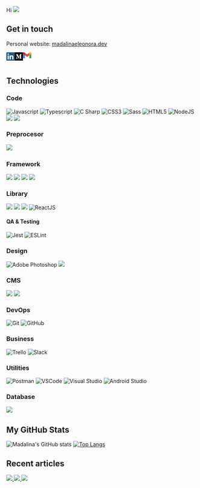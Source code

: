 Hi <img src="https://media.giphy.com/media/hvRJCLFzcasrR4ia7z/giphy.gif" width="25px">

## Get in touch

Personal website: <a href = "https://madalinaeleonora.dev/">madalinaeleonora.dev</a>

[<img align="left" alt="madalinaeleonorag | LinkedIn" width="22px" src="./linkedin.png" />][linkedin]
[<img align="left" alt="madalinaeleonorag | Medium" width="22px" src="./medium.png" />][medium]
[<img align="left" alt="madalinaeleonora.gheorghe | Gmail" width="22px" src="./gmail.png" />][gmail]

[linkedin]: https://www.linkedin.com/in/madalinaeleonorag/
[gmail]: mailto:madalinaeleonora.gheorghe@gmail.com
[medium]: https://madalinaeleonorag.medium.com/

<br>
<br>

## Technologies

### Code

![Javascript](https://img.shields.io/badge/-JavaScript-EDD222?style=flat&logo=javascript&logoColor=white)
![Typescript](https://img.shields.io/badge/-TypeScript-3178C6?style=flat&logo=typescript&logoColor=white)
![C Sharp](https://img.shields.io/badge/-C%20Sharp-239120?style=flat&logo=c-sharp&logoColor=white)
![CSS3](https://img.shields.io/badge/-CSS3-1572B6?style=flat&logo=css3)
![Sass](https://img.shields.io/badge/-Sass-CC6699?style=flat&logo=sass&logoColor=white)
![HTML5](https://img.shields.io/badge/-HTML5-E34F26?style=flat&logo=html5&logoColor=white)
![NodeJS](http://img.shields.io/badge/-NodeJS-6EBF20?style=flat&logo=node.js&logoColor=white)
![](https://img.shields.io/badge/Code-C++-informational?style=flat&logo=<LOGO_NAME>&logoColor=white&color=00589c)
![](https://img.shields.io/badge/Code-PHP-informational?style=flat&logo=<LOGO_NAME>&logoColor=white&color=787cb4)

### Preprocesor

![](https://img.shields.io/badge/Preprocesor-SCSS-informational?style=flat&logo=<LOGO_NAME>&logoColor=white&color=C96195)

### Framework

![](https://img.shields.io/badge/Framework-Bootstrap-informational?style=flat&logo=<LOGO_NAME>&logoColor=white&color=7952B3)
![](https://img.shields.io/badge/Framework-VueJs-informational?style=flat&logo=<LOGO_NAME>&logoColor=white&color=3FB27F)
![](https://img.shields.io/badge/Framework-Angular-informational?style=flat&logo=<LOGO_NAME>&logoColor=white&color=BD002E)
![](https://img.shields.io/badge/Framework-Ionic-informational?style=flat&logo=<LOGO_NAME>&logoColor=white&color=367CF7)

### Library

![](https://img.shields.io/badge/Library-VUEX-informational?style=flat&logo=<LOGO_NAME>&logoColor=white&color=33475B)
![](https://img.shields.io/badge/Library-JQuery-informational?style=flat&logo=<LOGO_NAME>&logoColor=white&color=0864A7)
![](https://img.shields.io/badge/API-Postman-informational?style=flat&logo=<LOGO_NAME>&logoColor=white&color=ff6c37)
![ReactJS](https://img.shields.io/badge/-ReactJS-51CBF2?style=flat&logo=react&logoColor=white)

#### QA & Testing

![Jest](https://img.shields.io/badge/-Jest-C21325?style=flat&logo=jest&logoColor=white)
![ESLint](https://img.shields.io/badge/-ESLint-4B32C3?style=flat&logo=eslint&logoColor=white)

### Design

![Adobe Photoshop](https://img.shields.io/badge/-Photoshop-31A8FF?style=flat&logo=adobe-photoshop&logoColor=white)
![](https://img.shields.io/badge/Design-Lightroom-informational?style=flat&logo=<LOGO_NAME>&logoColor=white&color=0A232F)

### CMS

![](https://img.shields.io/badge/CMS-WordPress-informational?style=flat&logo=<LOGO_NAME>&logoColor=white&color=207196)
![](https://img.shields.io/badge/CMS-Mambu-informational?style=flat&logo=<LOGO_NAME>&logoColor=white&color=248c58)

### DevOps

![Git](https://img.shields.io/badge/-Git-F05032?style=flat&logo=git&logoColor=white)
![GitHub](https://img.shields.io/badge/-Github-181717?style=flat&logo=github&logoColor=white)

### Business

![Trello](https://img.shields.io/badge/-Trello-0079BF?style=flat&logo=trello&logoColor=white)
![Slack](https://img.shields.io/badge/-Slack-4A154B?style=flat&logo=slack&logoColor=white)

### Utilities

![Postman](https://img.shields.io/badge/-Postman-FF6C37?style=flat&logo=postman&logoColor=white)
![VSCode](https://img.shields.io/badge/-VSCode-007ACC?style=flat&logo=visual-studio-code&logoColor=white)
![Visual Studio](https://img.shields.io/badge/-Visual%20Studio-5C2D91?style=flat&logo=visual-studio&logoColor=white)
![Android Studio](https://img.shields.io/badge/-Android%20Studio-3DDC84?style=flat&logo=android-studio&logoColor=white)

### Database

![](https://img.shields.io/badge/Database-NoSQL-informational?style=flat&logo=<LOGO_NAME>&logoColor=white&color=F7C52B)

## My GitHub Stats

![Madalina's GitHub stats](https://github-readme-stats.vercel.app/api?username=madalinaeleonorag&show_icons=true&theme=dark)
[![Top Langs](https://github-readme-stats.vercel.app/api/top-langs/?username=madalinaeleonorag&layout=compact)](https://github.com/anuraghazra/github-readme-stats)

## Recent articles

<a target="_blank" href="https://github-readme-medium-recent-article.vercel.app/medium/@madalinaeleonorag/0"><img src="https://github-readme-medium-recent-article.vercel.app/medium/@madalinaeleonorag/0">
<a target="_blank" href="https://github-readme-medium-recent-article.vercel.app/medium/@madalinaeleonorag/1"><img src="https://github-readme-medium-recent-article.vercel.app/medium/@madalinaeleonorag/1">
<a target="_blank" href="https://github-readme-medium-recent-article.vercel.app/medium/@madalinaeleonorag/2"><img src="https://github-readme-medium-recent-article.vercel.app/medium/@madalinaeleonorag/2">
